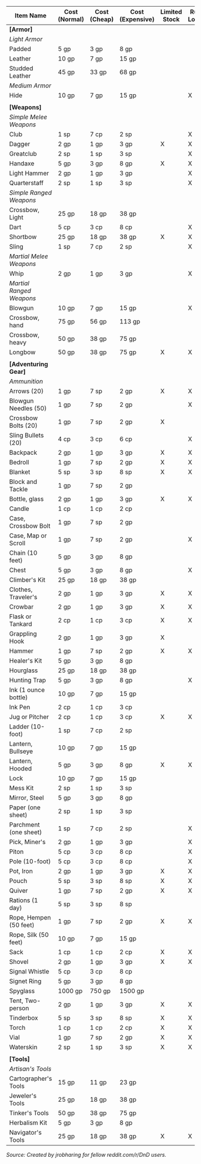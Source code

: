 | **Item Name**            | **Cost (Normal)** | **Cost (Cheap)** | **Cost (Expensive)** | **Limited Stock** | **Rural Locale** | **Urban Locale** | **Premium Locale** |
| ------------------------ | ----------------- | ---------------- | -------------------- | ----------------- | ---------------- | ---------------- | ------------------ |
| **[Armor]**              |                   |                  |                      |                   |                  |                  |                    |
| _Light Armor_            |                   |                  |                      |                   |                  |                  |                    |
| Padded                   | 5 gp              | 3 gp             | 8 gp                 |                   |                  | X                | X                  |
| Leather                  | 10 gp             | 7 gp             | 15 gp                |                   |                  | X                | X                  |
| Studded Leather          | 45 gp             | 33 gp            | 68 gp                |                   |                  |                  | X                  |
| _Medium Armor_           |                   |                  |                      |                   |                  |                  |                    |
| Hide                     | 10 gp             | 7 gp             | 15 gp                |                   | X                | X                | X                  |
|                          |                   |                  |                      |                   |                  |                  |                    |
| **[Weapons]**            |                   |                  |                      |                   |                  |                  |                    |
| _Simple Melee Weapons_   |                   |                  |                      |                   |                  |                  |                    |
| Club                     | 1 sp              | 7 cp             | 2 sp                 |                   | X                |                  |                    |
| Dagger                   | 2 gp              | 1 gp             | 3 gp                 | X                 | X                | X                | X                  |
| Greatclub                | 2 sp              | 1 sp             | 3 sp                 |                   | X                | X                |                    |
| Handaxe                  | 5 gp              | 3 gp             | 8 gp                 | X                 | X                | X                | X                  |
| Light Hammer             | 2 gp              | 1 gp             | 3 gp                 |                   | X                | X                | X                  |
| Quarterstaff             | 2 sp              | 1 sp             | 3 sp                 |                   | X                | X                |                    |
| _Simple Ranged Weapons_  |                   |                  |                      |                   |                  |                  |                    |
| Crossbow, Light          | 25 gp             | 18 gp            | 38 gp                |                   |                  | X                | X                  |
| Dart                     | 5 cp              | 3 cp             | 8 cp                 |                   | X                | X                | X                  |
| Shortbow                 | 25 gp             | 18 gp            | 38 gp                | X                 | X                | X                | X                  |
| Sling                    | 1 sp              | 7 cp             | 2 sp                 |                   | X                | X                |                    |
| _Martial Melee Weapons_  |                   |                  |                      |                   |                  |                  |                    |
| Whip                     | 2 gp              | 1 gp             | 3 gp                 |                   | X                | X                | X                  |
| _Martial Ranged Weapons_ |                   |                  |                      |                   |                  |                  |                    |
| Blowgun                  | 10 gp             | 7 gp             | 15 gp                |                   | X                |                  |                    |
| Crossbow, hand           | 75 gp             | 56 gp            | 113 gp               |                   |                  | X                | X                  |
| Crossbow, heavy          | 50 gp             | 38 gp            | 75 gp                |                   |                  |                  | X                  |
| Longbow                  | 50 gp             | 38 gp            | 75 gp                | X                 | X                | X                | X                  |
|                          |                   |                  |                      |                   |                  |                  |                    |
| **[Adventuring Gear]**   |                   |                  |                      |                   |                  |                  |                    |
| _Ammunition_             |                   |                  |                      |                   |                  |                  |                    |
| Arrows (20)              | 1 gp              | 7 sp             | 2 gp                 | X                 | X                | X                | X                  |
| Blowgun Needles (50)     | 1 gp              | 7 sp             | 2 gp                 |                   | X                |                  |                    |
| Crossbow Bolts (20)      | 1 gp              | 7 sp             | 2 gp                 | X                 |                  | X                | X                  |
| Sling Bullets (20)       | 4 cp              | 3 cp             | 6 cp                 |                   | X                | X                |                    |
| Backpack                 | 2 gp              | 1 gp             | 3 gp                 | X                 | X                | X                | X                  |
| Bedroll                  | 1 gp              | 7 sp             | 2 gp                 | X                 | X                | X                | X                  |
| Blanket                  | 5 sp              | 3 sp             | 8 sp                 | X                 | X                | X                | X                  |
| Block and Tackle         | 1 gp              | 7 sp             | 2 gp                 |                   |                  | X                | X                  |
| Bottle, glass            | 2 gp              | 1 gp             | 3 gp                 | X                 | X                | X                | X                  |
| Candle                   | 1 cp              | 1 cp             | 2 cp                 |                   |                  | X                | X                  |
| Case, Crossbow Bolt      | 1 gp              | 7 sp             | 2 gp                 |                   |                  | X                | X                  |
| Case, Map or Scroll      | 1 gp              | 7 sp             | 2 gp                 |                   | X                | X                | X                  |
| Chain (10 feet)          | 5 gp              | 3 gp             | 8 gp                 |                   |                  | X                | X                  |
| Chest                    | 5 gp              | 3 gp             | 8 gp                 |                   | X                | X                | X                  |
| Climber's Kit            | 25 gp             | 18 gp            | 38 gp                |                   |                  | X                | X                  |
| Clothes, Traveler's      | 2 gp              | 1 gp             | 3 gp                 | X                 | X                | X                | X                  |
| Crowbar                  | 2 gp              | 1 gp             | 3 gp                 | X                 | X                | X                | X                  |
| Flask or Tankard         | 2 cp              | 1 cp             | 3 cp                 | X                 | X                | X                | X                  |
| Grappling Hook           | 2 gp              | 1 gp             | 3 gp                 | X                 |                  | X                | X                  |
| Hammer                   | 1 gp              | 7 sp             | 2 gp                 | X                 | X                | X                | X                  |
| Healer's Kit             | 5 gp              | 3 gp             | 8 gp                 |                   |                  |                  | X                  |
| Hourglass                | 25 gp             | 18 gp            | 38 gp                |                   |                  |                  | X                  |
| Hunting Trap             | 5 gp              | 3 gp             | 8 gp                 |                   | X                | X                | X                  |
| Ink (1 ounce bottle)     | 10 gp             | 7 gp             | 15 gp                |                   |                  |                  | X                  |
| Ink Pen                  | 2 cp              | 1 cp             | 3 cp                 |                   |                  | X                | X                  |
| Jug or Pitcher           | 2 cp              | 1 cp             | 3 cp                 | X                 | X                | X                | X                  |
| Ladder (10-foot)         | 1 sp              | 7 cp             | 2 sp                 |                   |                  | X                | X                  |
| Lantern, Bullseye        | 10 gp             | 7 gp             | 15 gp                |                   |                  | X                | X                  |
| Lantern, Hooded          | 5 gp              | 3 gp             | 8 gp                 | X                 | X                | X                | X                  |
| Lock                     | 10 gp             | 7 gp             | 15 gp                |                   |                  |                  | X                  |
| Mess Kit                 | 2 sp              | 1 sp             | 3 sp                 |                   |                  | X                | X                  |
| Mirror, Steel            | 5 gp              | 3 gp             | 8 gp                 |                   |                  | X                | X                  |
| Paper (one sheet)        | 2 sp              | 1 sp             | 3 sp                 |                   |                  |                  | X                  |
| Parchment (one sheet)    | 1 sp              | 7 cp             | 2 sp                 |                   | X                | X                |                    |
| Pick, Miner's            | 2 gp              | 1 gp             | 3 gp                 |                   | X                | X                | X                  |
| Piton                    | 5 cp              | 3 cp             | 8 cp                 |                   | X                | X                | X                  |
| Pole (10-foot)           | 5 cp              | 3 cp             | 8 cp                 |                   | X                | X                | X                  |
| Pot, Iron                | 2 gp              | 1 gp             | 3 gp                 | X                 | X                | X                | X                  |
| Pouch                    | 5 sp              | 3 sp             | 8 sp                 | X                 | X                | X                | X                  |
| Quiver                   | 1 gp              | 7 sp             | 2 gp                 | X                 | X                | X                | X                  |
| Rations (1 day)          | 5 sp              | 3 sp             | 8 sp                 |                   |                  | X                | X                  |
| Rope, Hempen (50 feet)   | 1 gp              | 7 sp             | 2 gp                 | X                 | X                | X                | X                  |
| Rope, Silk (50 feet)     | 10 gp             | 7 gp             | 15 gp                |                   |                  |                  | X                  |
| Sack                     | 1 cp              | 1 cp             | 2 cp                 | X                 | X                | X                | X                  |
| Shovel                   | 2 gp              | 1 gp             | 3 gp                 | X                 | X                | X                | X                  |
| Signal Whistle           | 5 cp              | 3 cp             | 8 cp                 |                   |                  | X                | X                  |
| Signet Ring              | 5 gp              | 3 gp             | 8 gp                 |                   |                  |                  | X                  |
| Spyglass                 | 1000 gp           | 750 gp           | 1500 gp              |                   |                  | X                | X                  |
| Tent, Two-person         | 2 gp              | 1 gp             | 3 gp                 | X                 | X                | X                | X                  |
| Tinderbox                | 5 sp              | 3 sp             | 8 sp                 | X                 | X                | X                | X                  |
| Torch                    | 1 cp              | 1 cp             | 2 cp                 | X                 | X                | X                | X                  |
| Vial                     | 1 gp              | 7 sp             | 2 gp                 | X                 | X                | X                | X                  |
| Waterskin                | 2 sp              | 1 sp             | 3 sp                 | X                 | X                | X                | X                  |
|                          |                   |                  |                      |                   |                  |                  |                    |
| **[Tools]**              |                   |                  |                      |                   |                  |                  |                    |
| _Artisan's Tools_        |                   |                  |                      |                   |                  |                  |                    |
| Cartographer's Tools     | 15 gp             | 11 gp            | 23 gp                |                   |                  | X                | X                  |
| Jeweler's Tools          | 25 gp             | 18 gp            | 38 gp                |                   |                  |                  | X                  |
| Tinker's Tools           | 50 gp             | 38 gp            | 75 gp                |                   |                  | X                | X                  |
| Herbalism Kit            | 5 gp              | 3 gp             | 8 gp                 |                   |                  | X                | X                  |
| Navigator's Tools        | 25 gp             | 18 gp            | 38 gp                | X                 | X                | X                | X                  |

*Source: Created by jrobharing for fellow reddit.com/r/DnD users.*